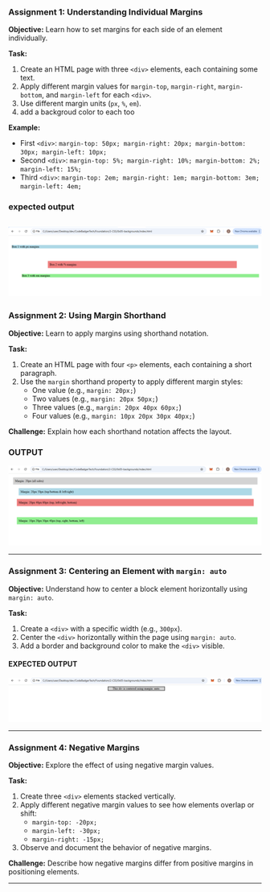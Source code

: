 
### **Assignment 1: Understanding Individual Margins**  
**Objective:** Learn how to set margins for each side of an element individually.  

**Task:**  
1. Create an HTML page with three `<div>` elements, each containing some text.  
2. Apply different margin values for `margin-top`, `margin-right`, `margin-bottom`, and `margin-left` for each `<div>`.  
3. Use different margin units (`px`, `%`, `em`).  
4. add a backgroud color to each too

**Example:**  
- First `<div>`: `margin-top: 50px; margin-right: 20px; margin-bottom: 30px; margin-left: 10px;`  
- Second `<div>`: `margin-top: 5%; margin-right: 10%; margin-bottom: 2%; margin-left: 15%;`  
- Third `<div>`: `margin-top: 2em; margin-right: 1em; margin-bottom: 3em; margin-left: 4em;`  

### expected output
![alt text](../image/a1.png)
---

### **Assignment 2: Using Margin Shorthand**  
**Objective:** Learn to apply margins using shorthand notation.  

**Task:**  
1. Create an HTML page with four `<p>` elements, each containing a short paragraph.  
2. Use the `margin` shorthand property to apply different margin styles:  
   - One value (e.g., `margin: 20px;`)  
   - Two values (e.g., `margin: 20px 50px;`)  
   - Three values (e.g., `margin: 20px 40px 60px;`)  
   - Four values (e.g., `margin: 10px 20px 30px 40px;`)  

**Challenge:** Explain how each shorthand notation affects the layout. 

### OUTPUT
![alt text](../image/a2.png)

---

### **Assignment 3: Centering an Element with `margin: auto`**  
**Objective:** Understand how to center a block element horizontally using `margin: auto`.  

**Task:**  
1. Create a `<div>` with a specific width (e.g., `300px`).  
2. Center the `<div>` horizontally within the page using `margin: auto`.  
3. Add a border and background color to make the `<div>` visible.  

#### EXPECTED OUTPUT
![alt text](../image/a3.png)  

---

### **Assignment 4: Negative Margins**  
**Objective:** Explore the effect of using negative margin values.  

**Task:**  
1. Create three `<div>` elements stacked vertically.  
2. Apply different negative margin values to see how elements overlap or shift:  
   - `margin-top: -20px;`  
   - `margin-left: -30px;`  
   - `margin-right: -15px;`  
3. Observe and document the behavior of negative margins.  

**Challenge:** Describe how negative margins differ from positive margins in positioning elements.  

---